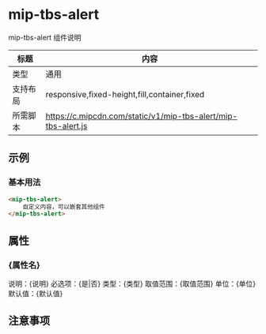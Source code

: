 # mip-tbs-alert

mip-tbs-alert 组件说明

标题|内容
----|----
类型|通用
支持布局|responsive,fixed-height,fill,container,fixed
所需脚本|https://c.mipcdn.com/static/v1/mip-tbs-alert/mip-tbs-alert.js

## 示例

### 基本用法
```html
<mip-tbs-alert>
    自定义内容，可以嵌套其他组件
</mip-tbs-alert>
```

## 属性

### {属性名}

说明：{说明}
必选项：{是|否}
类型：{类型}
取值范围：{取值范围}
单位：{单位}
默认值：{默认值}

## 注意事项

